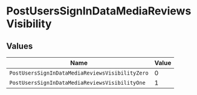 # PostUsersSignInDataMediaReviewsVisibility


## Values

| Name                                            | Value                                           |
| ----------------------------------------------- | ----------------------------------------------- |
| `PostUsersSignInDataMediaReviewsVisibilityZero` | 0                                               |
| `PostUsersSignInDataMediaReviewsVisibilityOne`  | 1                                               |